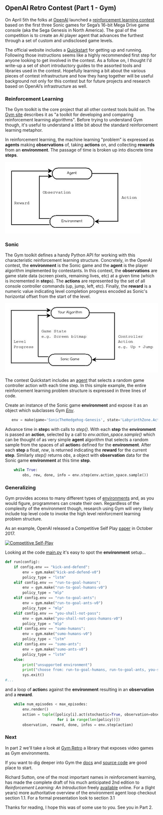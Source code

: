 ## OpenAI Retro Contest (Part 1 - Gym)

On April 5th the folks at [OpenAI](https://openai.com/) launched a [reinforcement learning contest](https://contest.openai.com/) based on the first three Sonic games for Sega’s 16-bit Mega Drive game console (aka the Sega Genesis in North America).
The goal of the competition is to create an AI player agent that advances the furthest through a set of custom and undisclosed game levels. 

The official website includes a [Quickstart](https://contest.openai.com/details) for getting up and running. Following those instructions seems like a highly recommended first step for anyone looking to get involved in the contest. As a follow on, I thought I'd write-up a set of short introductory guides to the assorted tools and libraries used in the contest. Hopefully learning a bit about the various pieces of contest infrastructure and how they hang together will be useful background not only for this contest but for future projects and research based on OpenAI’s infrastructure as well.

### Reinforcement Learning

The Gym toolkit is the core project that all other contest tools build on. The [Gym site](https://gym.openai.com/) describes it as "a toolkit for developing and comparing reinforcement learning algorithms". Before trying to understand Gym though, it's useful to understand a little bit about the standard reinforcement learning metaphor.

In reinforcement learning, the machine learning "problem" is expressed as **agents** making **observations** of, taking **actions** on, and collecting **rewards** from an **environment**. The passage of time is broken up into discrete time **steps**.

 ![Reinforcement Learning](img/reinforcement_learning.jpeg)

### Sonic

The Gym toolkit defines a handy Python API for working with this characteristic reinforcement learning structure. Concretely, in the OpenAI contest, the **environment** is the Sonic game and the **agent** is the player algorithm implemented by contestants. In this context, the **observations** are game state data (screen pixels, remaining lives, etc) at a given time (which is incremented in **step**s). The **actions** are represented by the set of all console controller commands (up, jump, left, etc). Finally, the **reward** is a numeric value indicating level completion progress encoded as Sonic's horizontal offset from the start of the level.

![Sonic as Reinforcement Learning](img/sonic_reinforcement_learning.jpeg)

The contest Quickstart includes an [agent](https://contest.openai.com/static/random-agent.py) that selects a random game controller action with each time step. In this simple example, the entire reinforcement learning problem structure is expressed in three lines of code.

Create an instance of the Sonic game **environment** and expose it as an object which subclasses Gym *[Env](https://github.com/openai/gym/blob/master/gym/core.py)*.
```python
   env = make(game='SonicTheHedgehog-Genesis', state='LabyrinthZone.Act1')
 ```

Advance time in **step**s with calls to *step()*. With each **step** the **environment** is passed an **action**, selected by a call to *env.action_space.sample()* which can be thought of as very simple **agent** algorithm that selects a random sample from the spaces of all **action**s defined for the **environment**.  After each **step** a float, *rew*, is returned indicating the **reward** for the current **step**. Similarly *step()* returns *obs*, a object with **observation** data for the Sonic game **environment** at this time **step**.
```python
    while True:
        obs, rew, done, info = env.step(env.action_space.sample())
```
### Generalizing

Gym provides access to many different types of [environments](https://gym.openai.com/envs) and, as you would figure, programmers can create their own. Regardless of the complexity of the environment though, research using Gym will very likely include top level code to invoke the high level reinforcment learning problem structure.

As an example, OpenAI released a Competitive Self Play [paper](https://arxiv.org/abs/1710.03748) in October 2017.

[![Competitive Self-Play](https://img.youtube.com/vi/OBcjhp4KSgQ/0.jpg)](https://www.youtube.com/watch?v=OBcjhp4KSgQ)

Looking at the code [main.py](https://github.com/openai/multiagent-competition/blob/master/main.py) it's easy to spot the **environment** setup...

```python
def run(config):
    if config.env == "kick-and-defend":
        env = gym.make("kick-and-defend-v0")
        policy_type = "lstm"
    elif config.env == "run-to-goal-humans":
        env = gym.make("run-to-goal-humans-v0")
        policy_type = "mlp"
    elif config.env == "run-to-goal-ants":
        env = gym.make("run-to-goal-ants-v0")
        policy_type = "mlp"
    elif config.env == "you-shall-not-pass":
        env = gym.make("you-shall-not-pass-humans-v0")
        policy_type = "mlp"
    elif config.env == "sumo-humans":
        env = gym.make("sumo-humans-v0")
        policy_type = "lstm"
    elif config.env == "sumo-ants":
        env = gym.make("sumo-ants-v0")
        policy_type = "lstm"
    else:
        print("unsupported environment")
        print("choose from: run-to-goal-humans, run-to-goal-ants, you-shall-not-pass, sumo-humans, sumo-ants, kick-and-defend")
        sys.exit()
#...
```
and a loop of **action**s against the **environment** resulting in an **observation** and a **reward**. 

```python
    while num_episodes < max_episodes:
        env.render()
        action = tuple([policy[i].act(stochastic=True, observation=observation[i])[0]
                        for i in range(len(policy))])
        observation, reward, done, infos = env.step(action)
```

### Next

In part 2 we'll take a look at [Gym Retro](https://github.com/openai/retro) a library that exposes video games as Gym environments. 

If you want to dig deeper into Gym the [docs](https://gym.openai.com/docs/) and [source code](https://github.com/openai/gym) are good place to start. 

Richard Sutton, one of the most important names in reinforcement learning, has made the complete draft of his much anticipated 2nd edition to *Reinforcement Learning: An Introduction* freely [available](http://incompleteideas.net/book/the-book-2nd.html) online. For a (light years) more authoritative overview of the environment agent loop checkout section 1.1. For a formal presentation look to section 3.1

Thanks for reading, I hope this was of some use to you. See you in Part 2.
